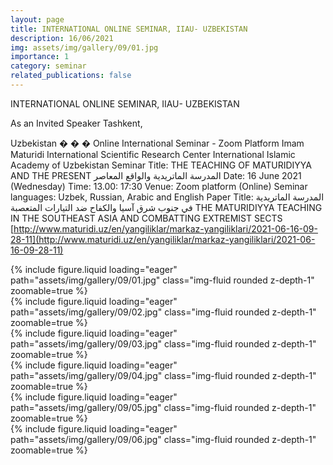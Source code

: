 ```yaml
---
layout: page
title: INTERNATIONAL ONLINE SEMINAR, IIAU- UZBEKISTAN
description: 16/06/2021
img: assets/img/gallery/09/01.jpg
importance: 1
category: seminar
related_publications: false
---
```


<p class="distill-post-title">INTERNATIONAL ONLINE SEMINAR, IIAU- UZBEKISTAN</p>

As an Invited Speaker Tashkent,

Uzbekistan � � � Online International Seminar - Zoom Platform Imam Maturidi International Scientific Research Center International Islamic Academy of Uzbekistan Seminar Title: THE TEACHING OF MATURIDIYYA AND THE PRESENT المدرسة الماتريدية والواقع المعاصر Date: 16 June 2021 (Wednesday) Time: 13.00: 17:30 Venue: Zoom platform (Online) Seminar languages: Uzbek, Russian, Arabic and English Paper Title: المدرسة الماتريدية في جنوب شرق آسيا والكفاح ضد التيارات المتعصبة THE MATURIDIYYA TEACHING IN THE SOUTHEAST ASIA AND COMBATTING EXTREMIST SECTS [http://www.maturidi.uz/en/yangiliklar/markaz-yangiliklari/2021-06-16-09-28-11](http://www.maturidi.uz/en/yangiliklar/markaz-yangiliklari/2021-06-16-09-28-11)

<div class="row mt-3">
    <div class="col-sm mt-3 mt-md-0">
        {% include figure.liquid loading="eager" path="assets/img/gallery/09/01.jpg" class="img-fluid rounded z-depth-1" zoomable=true %}
    </div>
    <div class="col-sm mt-3 mt-md-0">
        {% include figure.liquid loading="eager" path="assets/img/gallery/09/02.jpg" class="img-fluid rounded z-depth-1" zoomable=true %}
    </div>
    <div class="col-sm mt-3 mt-md-0">
        {% include figure.liquid loading="eager" path="assets/img/gallery/09/03.jpg" class="img-fluid rounded z-depth-1" zoomable=true %}
    </div>
    <div class="col-sm mt-3 mt-md-0">
        {% include figure.liquid loading="eager" path="assets/img/gallery/09/04.jpg" class="img-fluid rounded z-depth-1" zoomable=true %}
    </div>
</div>
<div class="row mt-3">
    <div class="col-sm mt-3 mt-md-0">
        {% include figure.liquid loading="eager" path="assets/img/gallery/09/05.jpg" class="img-fluid rounded z-depth-1" zoomable=true %}
    </div>
    <div class="col-sm mt-3 mt-md-0">
        {% include figure.liquid loading="eager" path="assets/img/gallery/09/06.jpg" class="img-fluid rounded z-depth-1" zoomable=true %}
    </div>
</div>
